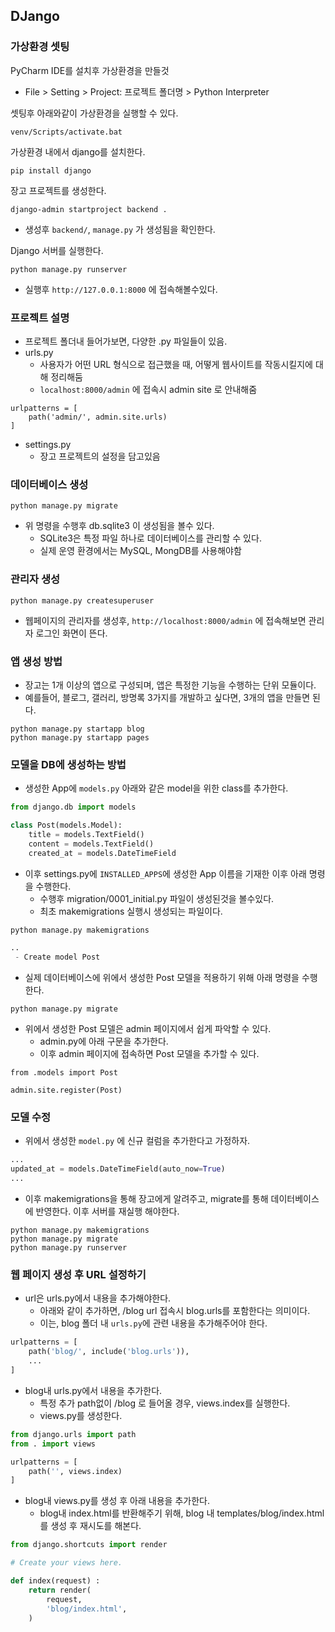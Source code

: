 ## DJango



### 가상환경 셋팅 

PyCharm IDE를 설치후 가상환경을 만들것

- File > Setting > Project: 프로젝트 폴더명 > Python Interpreter



셋팅후 아래와같이 가상환경을 실행할 수 있다.

```
venv/Scripts/activate.bat
```



가상환경 내에서 django를 설치한다.

```
pip install django
```



장고 프로젝트를 생성한다.

```
django-admin startproject backend .
```

- 생성후 `backend/`, `manage.py` 가 생성됨을 확인한다.



Django 서버를 실행한다.

```
python manage.py runserver
```

- 실행후 `http://127.0.0.1:8000` 에 접속해볼수있다.



### 프로젝트 설명

- 프로젝트 폴더내 들어가보면, 다양한 .py 파일들이 있음.
- urls.py
  - 사용자가 어떤 URL 형식으로 접근했을 때, 어떻게 웹사이트를 작동시킬지에 대해 정리해둠
  - `localhost:8000/admin` 에 접속시 admin site 로 안내해줌

```
urlpatterns = [
	path('admin/', admin.site.urls)
]
```



- settings.py
  - 장고 프로젝트의 설정을 담고있음



### 데이터베이스 생성

```
python manage.py migrate
```

- 위 명령을 수행후 db.sqlite3 이 생성됨을 볼수 있다.
  - SQLite3은 특정 파일 하나로 데이터베이스를 관리할 수 있다.
  - 실제 운영 환경에서는 MySQL, MongDB를 사용해야함

### 관리자 생성

```
python manage.py createsuperuser
```

- 웹페이지의 관리자를 생성후, `http://localhost:8000/admin` 에 접속해보면 관리자 로그인 화면이 뜬다.



### 앱 생성 방법

- 장고는 1개 이상의 앱으로 구성되며, 앱은 특정한 기능을 수행하는 단위 모듈이다.
- 예를들어, 블로그, 갤러리, 방명록 3가지를 개발하고 싶다면, 3개의 앱을 만들면 된다.

```
python manage.py startapp blog
python manage.py startapp pages
```





### 모델을 DB에 생성하는 방법

- 생성한 App에 `models.py` 아래와 같은 model을 위한 class를 추가한다.

```python
from django.db import models

class Post(models.Model):
    title = models.TextField()
    content = models.TextField()
    created_at = models.DateTimeField
```

- 이후 settings.py에  `INSTALLED_APPS`에 생성한 App 이름을 기재한 이후 아래 명령을 수행한다.
  - 수행후 migration/0001_initial.py 파일이 생성된것을 볼수있다.
  - 최초 makemigrations 실행시 생성되는 파일이다.

```python
python manage.py makemigrations

..
 - Create model Post
```



- 실제 데이터베이스에 위에서 생성한 Post 모델을 적용하기 위해 아래 명령을 수행한다.

```
python manage.py migrate
```



- 위에서 생성한 Post 모델은 admin 페이지에서 쉽게 파악할 수 있다.
  - admin.py에 아래 구문을 추가한다.
  - 이후 admin 페이지에 접속하면 Post 모델을 추가할 수 있다.

```
from .models import Post

admin.site.register(Post)
```



### 모델 수정

- 위에서 생성한 `model.py` 에 신규 컬럼을 추가한다고 가정하자.

```python
...
updated_at = models.DateTimeField(auto_now=True)
...
```

- 이후 makemigrations을 통해 장고에게 알려주고, migrate를 통해 데이터베이스에 반영한다. 이후 서버를 재실행 해야한다.

```
python manage.py makemigrations
python manage.py migrate
python manage.py runserver
```



### 웹 페이지 생성 후 URL 설정하기

- url은 urls.py에서 내용을 추가해야한다.
  - 아래와 같이 추가하면, /blog url 접속시 blog.urls를 포함한다는 의미이다.
  - 이는, blog 폴더 내 `urls.py`에 관련 내용을 추가해주어야 한다.

```python
urlpatterns = [
    path('blog/', include('blog.urls')),
	...
]
```

- blog내 urls.py에서 내용을 추가한다.
  - 특정 추가 path없이 /blog 로 들어올 경우, views.index를 실행한다.
  - views.py를 생성한다.

```python
from django.urls import path
from . import views

urlpatterns = [
    path('', views.index)
]
```

- blog내 views.py를 생성 후 아래 내용을 추가한다.
  - blog내 index.html를 반환해주기 위해, blog 내 templates/blog/index.html를 생성 후 재시도를 해본다.

```python
from django.shortcuts import render

# Create your views here.

def index(request) :
    return render(
        request,
        'blog/index.html',
    )
```

